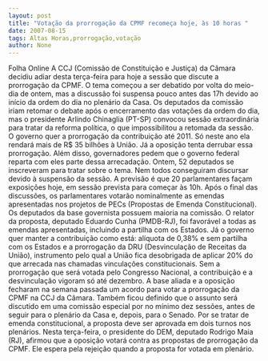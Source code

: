 ```yaml
---
layout: post
title: "Votação da prorrogação da CPMF recomeça hoje, às 10 horas "
date: 2007-08-15
tags: Altas Horas,prorrogação,votação
author: None
---
```

Folha Online
A CCJ (Comiss&atilde;o de Constitui&ccedil;&atilde;o e Justi&ccedil;a) da C&acirc;mara decidiu adiar desta ter&ccedil;a-feira para hoje a sess&atilde;o que discute a prorroga&ccedil;&atilde;o da CPMF. O tema come&ccedil;ou a ser debatido por volta do meio-dia de ontem, mas a discuss&atilde;o foi suspensa pouco antes das 17h devido ao in&iacute;cio da ordem do dia no plen&aacute;rio da Casa. 
Os deputados da comiss&atilde;o iriam retomar o debate ap&oacute;s o encerramento das vota&ccedil;&otilde;es da ordem do dia, mas o presidente Arlindo Chinaglia (PT-SP) convocou sess&atilde;o extraordin&aacute;ria para tratar da reforma pol&iacute;tica, o que impossibilitou a retomada da sess&atilde;o. 
O governo quer a prorroga&ccedil;&atilde;o da contribui&ccedil;&atilde;o at&eacute; 2011. S&oacute; neste ano ela rendar&aacute; mais de R$ 35 bilh&otilde;es &agrave; Uni&atilde;o. J&aacute; a oposi&ccedil;&atilde;o tenta derrubar essa prorroga&ccedil;&atilde;o. Al&eacute;m disso, governadores pedem que o governo federal reparta com eles parte dessa arrecada&ccedil;&atilde;o. 
Ontem, 52 deputados se inscreveram para tratar sobre o tema. Nem todos conseguiram discursar devido &agrave; suspens&atilde;o da sess&atilde;o. A previs&atilde;o &eacute; que 20 parlamentares fa&ccedil;am exposi&ccedil;&otilde;es hoje, em sess&atilde;o prevista para come&ccedil;ar &agrave;s 10h. 
Ap&oacute;s o final das discuss&otilde;es, os parlamentares votar&atilde;o nominalmente as emendas apresentadas nos projetos de PECs (Propostas de Emenda Constitucional). Os deputados da base governista possuem maioria na comiss&atilde;o. 
O relator da proposta, deputado Eduardo Cunha (PMDB-RJ), foi favor&aacute;vel a todas as emendas apresentadas, incluindo a partilha com os Estados. J&aacute; o governo quer manter a contribui&ccedil;&atilde;o como est&aacute;: al&iacute;quota de 0,38% e sem partilha com os Estados e a prorroga&ccedil;&atilde;o da DRU (Desvincula&ccedil;&atilde;o de Receitas da Uni&atilde;o), instrumento pelo qual a Uni&atilde;o fica desobrigada de aplicar 20% do que arrecada nas chamadas vincula&ccedil;&otilde;es constitucionais. 
Sem a prorroga&ccedil;&atilde;o que ser&aacute; votada pelo Congresso Nacional, a contribui&ccedil;&atilde;o e a desvincula&ccedil;&atilde;o vigoram s&oacute; at&eacute; dezembro. 
A base aliada e a oposi&ccedil;&atilde;o fecharam na semana passada um acordo para votar a prorroga&ccedil;&atilde;o da CPMF na CCJ da C&acirc;mara. Tamb&eacute;m ficou definido que o assunto ser&aacute; discutido em uma comiss&atilde;o especial por no m&iacute;nimo dez sess&otilde;es, antes de seguir para o plen&aacute;rio da Casa e, depois, para o Senado. Por se tratar de emenda constitucional, a proposta deve ser aprovada em dois turnos nos plen&aacute;rios. 
Nesta ter&ccedil;a-feira, o presidente do DEM, deputado Rodrigo Maia (RJ), afirmou que a oposi&ccedil;&atilde;o votar&aacute; contra as propostas de prorroga&ccedil;&atilde;o da CPMF. Ele espera pela rejei&ccedil;&atilde;o quando a proposta for votada em plen&aacute;rio. 
 